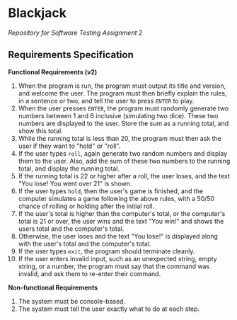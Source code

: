# Blackjack

*Repository for Software Testing Assignment 2*

## Requirements Specification

**Functional Requirements (v2)**

1. When the program is run, the program must output its title and version, and welcome the user. The program must then briefly explain the rules, in a sentence or two, and tell the user to press `ENTER` to play.
2. When the user presses `ENTER`, the program must randomly generate two numbers between 1 and 6 inclusive (simulating two dice). These two numbers are displayed to the user. Store the sum as a running total, and show this total.
3. While the running total is less than 20, the program must then ask the user if they want to "hold" or "roll".
4. If the user types `roll`, again generate two random numbers and display them to the user. Also, add the sum of these two numbers to the running total, and display the running total.
5. If the running total is 22 or higher after a roll, the user loses, and the text "You lose! You went over 21" is shown.
6. If the user types `hold`, then the user's game is finished, and the computer simulates a game following the above rules, with a 50/50 chance of rolling or holding after the initial roll.
7. If the user's total is higher than the computer's total, or the computer's total is 21 or over, the user wins and the text "You win!" and shows the users total and the computer's total.
8. Otherwise, the user loses and the text "You lose!" is displayed along with the user's total and the computer's total.
9. If the user types `exit`, the program should terminate cleanly.
10. If the user enters invalid input, such as an unexpected string, empty string, or a number, the program must say that the command was invalid, and ask them to re-enter their command.

**Non-functional Requirements**

1. The system must be console-based.
2. The system must tell the user exactly what to do at each step.